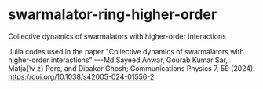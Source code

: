 # swarmalator-ring-higher-order
Collective dynamics of swarmalators with higher-order interactions

Julia codes used in the paper "Collective dynamics of swarmalators with higher-order interactions"
---Md Sayeed Anwar, Gourab Kumar Sar, Matja{\v z} Perc, and Dibakar Ghosh; Communications Physics 7, 59 (2024). https://doi.org/10.1038/s42005-024-01556-2


